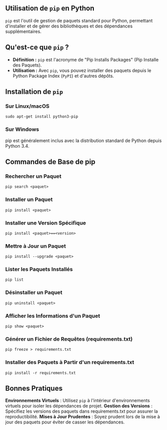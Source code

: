 ## Utilisation de ```pip``` en Python

```pip``` est l'outil de gestion de paquets standard pour Python, permettant d'installer et de gérer des bibliothèques et des dépendances supplémentaires.

## Qu'est-ce que ```pip``` ?

- **Définition :** ```pip``` est l'acronyme de "Pip Installs Packages" (Pip Installe des Paquets).
- **Utilisation :** Avec ```pip```, vous pouvez installer des paquets depuis le Python Package Index (```PyPI```) et d'autres dépôts.

## Installation de ```pip```

### Sur Linux/macOS
```shell
sudo apt-get install python3-pip
```

### Sur Windows 

pip est généralement inclus avec la distribution standard de Python depuis Python 3.4.

## Commandes de Base de pip

### Rechercher un Paquet

```shell
pip search <paquet>
```

### Installer un Paquet

```shell
pip install <paquet>
```

### Installer une Version Spécifique

```shell
pip install <paquet>==<version>
```

### Mettre à Jour un Paquet

```shell
pip install --upgrade <paquet>
```

### Lister les Paquets Installés

```shell
pip list
```

### Désinstaller un Paquet

```shell
pip uninstall <paquet>
```

### Afficher les Informations d'un Paquet

```shell
pip show <paquet>
```

### Générer un Fichier de Requêtes (requirements.txt)

```shell
pip freeze > requirements.txt
```

### Installer des Paquets à Partir d'un requirements.txt

```shell
pip install -r requirements.txt
```

## Bonnes Pratiques

**Environnements Virtuels** : Utilisez ```pip``` à l'intérieur d'environnements virtuels pour isoler les dépendances de projet.
**Gestion des Versions** : Spécifiez les versions des paquets dans requirements.txt pour assurer la reproductibilité.
**Mises à Jour Prudentes** : Soyez prudent lors de la mise à jour des paquets pour éviter de casser les dépendances.